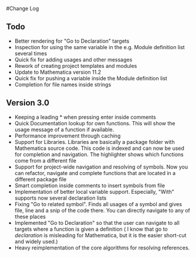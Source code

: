 #Change Log

## Todo

- Better rendering for "Go to Declaration" targets
- Inspection for using the same variable in the e.g. Module definition list several times
- Quick fix for adding usages and other messages
- Rework of creating project templates and modules
- Update to Mathematica version 11.2
- Quick fix for pushing a variable inside the Module definition list
- Completion for file names inside strings

## Version 3.0

- Keeping a leading * when pressing enter inside comments
- Quick Documentation lookup for own functions. This will show the usage message of a function if available.
- Performance improvement through caching
- Support for Libraries. Libraries are basically a package folder with Mathematica source code. This code is indexed and
can now be used for completion and navigation. The highlighter shows which functions come from a different file
- Support for project-wide navigation and resolving of symbols. Now you can refactor, navigate and complete functions
that are located in a different package file
- Smart completion inside comments to insert symbols from file
- Implementation of better local variable support. Especially, "With" supports now several declaration lists
- Fixing "Go to related symbol". Finds all usages of a symbol and gives file, line and a snip of the code there. You can
directly navigate to any of these places
- Implemented "Go to Declaration" so that the user can navigate to all targets where a function is given a definition (
I know that go to _declaration_ is misleading for Mathematica, but it is the easier short-cut and widely used.)
- Heavy reimplementation of the core algorithms for resolving references.